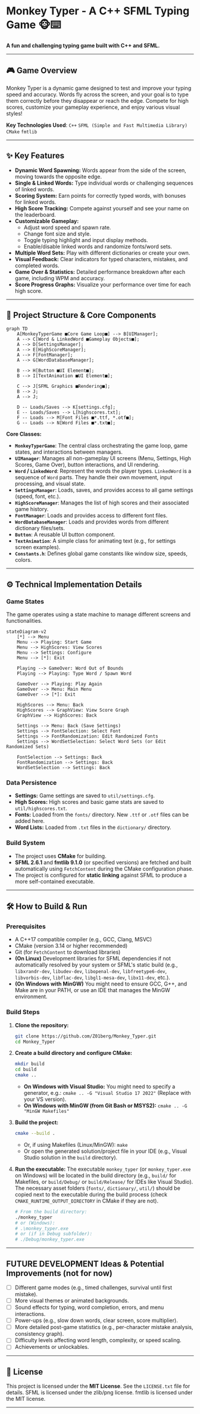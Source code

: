 # Monkey Typer - A C++ SFML Typing Game 🐵⌨️
**A fun and challenging typing game built with C++ and SFML.**

---

## 🎮 Game Overview
Monkey Typer is a dynamic game designed to test and improve your typing speed and accuracy. Words fly across the screen, and your goal is to type them correctly before they disappear or reach the edge. Compete for high scores, customize your gameplay experience, and enjoy various visual styles!

**Key Technologies Used**:
`C++` `SFML (Simple and Fast Multimedia Library)` `CMake` `fmtlib`

---

## ✨ Key Features
-   **Dynamic Word Spawning:** Words appear from the side of the screen, moving towards the opposite edge.
-   **Single & Linked Words:** Type individual words or challenging sequences of linked words.
-   **Scoring System:** Earn points for correctly typed words, with bonuses for linked words.
-   **High Score Tracking:** Compete against yourself and see your name on the leaderboard.
-   **Customizable Gameplay:**
    *   Adjust word speed and spawn rate.
    *   Change font size and style.
    *   Toggle typing highlight and input display methods.
    *   Enable/disable linked words and randomize fonts/word sets.
-   **Multiple Word Sets:** Play with different dictionaries or create your own.
-   **Visual Feedback:** Clear indicators for typed characters, mistakes, and completed words.
-   **Game Over & Statistics:** Detailed performance breakdown after each game, including WPM and accuracy.
-   **Score Progress Graphs:** Visualize your performance over time for each high score.

---

## 🔧 Project Structure & Core Components

```mermaid
graph TD
    A[MonkeyTyperGame ■Core Game Loop■] --> B[UIManager];
    A --> C[Word & LinkedWord ■Gameplay Objects■];
    A --> D[SettingsManager];
    A --> E[HighScoreManager];
    A --> F[FontManager];
    A --> G[WordDatabaseManager];

    B --> H[Button ■UI Element■];
    B --> I[TextAnimation ■UI Element■];

    C --> J[SFML Graphics ■Rendering■];
    B --> J;
    A --> J;

    D -- Loads/Saves --> K[settings.cfg];
    E -- Loads/Saves --> L[highscores.txt];
    F -- Loads --> M[Font Files ■*.ttf, *.otf■];
    G -- Loads --> N[Word Files ■*.txt■];
```

**Core Classes:**

*   **`MonkeyTyperGame`**: The central class orchestrating the game loop, game states, and interactions between managers.
*   **`UIManager`**: Manages all non-gameplay UI screens (Menu, Settings, High Scores, Game Over), button interactions, and UI rendering.
*   **`Word` / `LinkedWord`**: Represent the words the player types. `LinkedWord` is a sequence of `Word` parts. They handle their own movement, input processing, and visual state.
*   **`SettingsManager`**: Loads, saves, and provides access to all game settings (speed, font, etc.).
*   **`HighScoreManager`**: Manages the list of high scores and their associated game history.
*   **`FontManager`**: Loads and provides access to different font files.
*   **`WordDatabaseManager`**: Loads and provides words from different dictionary files/sets.
*   **`Button`**: A reusable UI button component.
*   **`TextAnimation`**: A simple class for animating text (e.g., for settings screen examples).
*   **`Constants.h`**: Defines global game constants like window size, speeds, colors.

---

## ⚙️ Technical Implementation Details

### Game States
The game operates using a state machine to manage different screens and functionalities.

```mermaid
stateDiagram-v2
    [*] --> Menu
    Menu --> Playing: Start Game
    Menu --> HighScores: View Scores
    Menu --> Settings: Configure
    Menu --> [*]: Exit

    Playing --> GameOver: Word Out of Bounds
    Playing --> Playing: Type Word / Spawn Word

    GameOver --> Playing: Play Again
    GameOver --> Menu: Main Menu
    GameOver --> [*]: Exit

    HighScores --> Menu: Back
    HighScores --> GraphView: View Score Graph
    GraphView --> HighScores: Back

    Settings --> Menu: Back (Save Settings)
    Settings --> FontSelection: Select Font
    Settings --> FontRandomization: Edit Randomized Fonts
    Settings --> WordSetSelection: Select Word Sets (or Edit Randomized Sets)

    FontSelection --> Settings: Back
    FontRandomization --> Settings: Back
    WordSetSelection --> Settings: Back
```

### Data Persistence
-   **Settings:** Game settings are saved to `util/settings.cfg`.
-   **High Scores:** High scores and basic game stats are saved to `util/highscores.txt`.
-   **Fonts:** Loaded from the `fonts/` directory. New `.ttf` or `.otf` files can be added here.
-   **Word Lists:** Loaded from `.txt` files in the `dictionary/` directory.

### Build System
-   The project uses **CMake** for building.
-   **SFML 2.6.1** and **fmtlib 9.1.0** (or specified versions) are fetched and built automatically using `FetchContent` during the CMake configuration phase.
-   The project is configured for **static linking** against SFML to produce a more self-contained executable.

---

## 🛠️ How to Build & Run

### Prerequisites
*   A C++17 compatible compiler (e.g., GCC, Clang, MSVC)
*   CMake (version 3.14 or higher recommended)
*   Git (for `FetchContent` to download libraries)
*   **(On Linux)** Development libraries for SFML dependencies if not automatically resolved by your system or SFML's static build (e.g., `libxrandr-dev`, `libudev-dev`, `libopenal-dev`, `libfreetype6-dev`, `libvorbis-dev`, `libflac-dev`, `libgl1-mesa-dev`, `libx11-dev`, etc.).
*   **(On Windows with MinGW)** You might need to ensure GCC, G++, and Make are in your PATH, or use an IDE that manages the MinGW environment.

### Build Steps
1.  **Clone the repository:**
    ```bash
    git clone https://github.com/Z01berg/Monkey_Typer.git
    cd Monkey_Typer 
    ```

2.  **Create a build directory and configure CMake:**
    ```bash
    mkdir build
    cd build
    cmake .. 
    ```
    *   **On Windows with Visual Studio:** You might need to specify a generator, e.g.:
        `cmake .. -G "Visual Studio 17 2022"` (Replace with your VS version).
    *   **On Windows with MinGW (from Git Bash or MSYS2):**
        `cmake .. -G "MinGW Makefiles"`

3.  **Build the project:**
    ```bash
    cmake --build .
    ```
    *   Or, if using Makefiles (Linux/MinGW): `make`
    *   Or open the generated solution/project file in your IDE (e.g., Visual Studio solution in the `build` directory).

4.  **Run the executable:**
    The executable `monkey_typer` (or `monkey_typer.exe` on Windows) will be located in the build directory (e.g., `build/` for Makefiles, or `build/Debug/` or `build/Release/` for IDEs like Visual Studio).
    The necessary asset folders (`fonts/`, `dictionary/`, `util/`) should be copied next to the executable during the build process (check `CMAKE_RUNTIME_OUTPUT_DIRECTORY` in CMake if they are not).

    ```bash
    # From the build directory:
    ./monkey_typer 
    # or (Windows):
    # .\monkey_typer.exe
    # or (if in Debug subfolder):
    # ./Debug/monkey_typer.exe
    ```

---

## FUTURE DEVELOPMENT Ideas & Potential Improvements (not for now)
-   [ ] Different game modes (e.g., timed challenges, survival until first mistake).
-   [ ] More visual themes or animated backgrounds.
-   [ ] Sound effects for typing, word completion, errors, and menu interactions.
-   [ ] Power-ups (e.g., slow down words, clear screen, score multiplier).
-   [ ] More detailed post-game statistics (e.g., per-character mistake analysis, consistency graph).
-   [ ] Difficulty levels affecting word length, complexity, or speed scaling.
-   [ ] Achievements or unlockables.

---

## 📜 License
This project is licensed under the **MIT License**. See the `LICENSE.txt` file for details.
SFML is licensed under the zlib/png license.
fmtlib is licensed under the MIT license.

---
